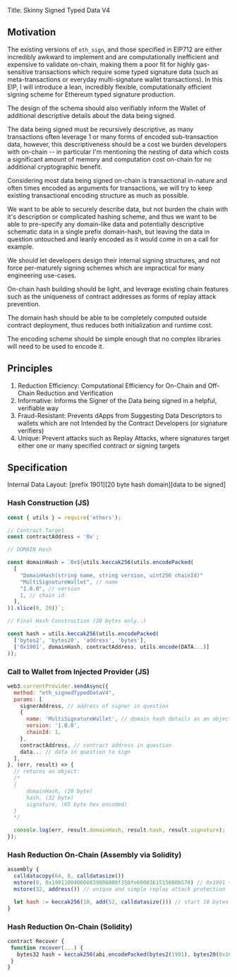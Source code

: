 Title: Skinny Signed Typed Data V4

## Motivation

The existing versions of `eth_sign`, and those specified in EIP712 are either incredibly awkward to implement and are computationally inefficient and expensive to validate on-chain, making them a poor fit for highly gas-sensitive transactions which require some typed signature data (such as meta-transactions or everyday multi-signature wallet transactions). In this EIP, I will introduce a lean, incredibly flexible, computationally efficient signing scheme for Ethereum typed signature production.

The design of the schema should also verifiably inform the Wallet of additional descriptive details about the data being signed.

The data being signed must be recursively descriptive, as many transactions often leverage 1 or many forms of encoded sub-transaction data, however, this descriptiveness should be a cost we burden developers with on-chain -- in particular I'm mentioning the nesting of data which costs a significant amount of memory and computation cost on-chain for no additional cryptographic benefit.

Considering most data being signed on-chain is transactional in-nature and often times encoded as arguments for transactions, we will try to keep existing transactional encoding structure as much as possible.

We want to be able to securely describe data, but not burden the chain with it's description or complicated hashing scheme, and thus we want to be able to pre-specify any domain-like data and potentially descriptive schematic data in a single prefix domain-hash, but leaving the data in question untouched and leanly encoded as it would come in on a call for example.

We should let developers design their internal signing structures, and not force per-maturely signing schemes which are impractical for many engineering use-cases.

On-chain hash building should be light, and leverage existing chain features such as the uniqueness of contract addresses as forms of replay attack prevention.

The domain hash should be able to be completely computed outside contract deployment, thus reduces both initialization and runtime cost.

The encoding scheme should be simple enough that no complex libraries will need to be used to encode it.

## Principles

1) Reduction Efficiency: Computational Efficiency for On-Chain and Off-Chain Reduction and Verification
2) Informative: Informs the Signer of the Data being signed in a helpful, verifiable way
3) Fraud-Resistant: Prevents dApps from Suggesting Data Descriptors to wallets which are not Intended by the Contract Developers (or signature verifiers)
4) Unique: Prevent attacks such as Replay Attacks, where signatures target either one or many specified contract or signing targets

## Specification

Internal Data Layout: [prefix 1901][20 byte hash domain][data to be signed]

### Hash Construction (JS)

```js
const { utils } = require('ethers');

// Contract Target
const contractAddress = '0x';

// DOMAIN Hash

const domainHash = `0x${utils.keccak256(utils.encodePacked(
  [
    "DomainHash(string name, string version, uint256 chainId)"
    "MultiSignatureWallet", // name
    "1.0.0", // version
    1, // chain id
  ],
)).slice(0, 20)}`;

// Final Hash Construction (20 bytes only..)

const hash = utils.keccak256(utils.encodePacked(
  ['bytes2', 'bytes20', 'address', 'bytes'],
  ['0x1901', domainHash, contractAddress, utils.encode(DATA...)]
));
```

### Call to Wallet from Injected Provider (JS)

```js
web3.currentProvider.sendAsync({
  method: "eth_signedTypedDataV4",
  params: [
    signerAddress, // address of signer in question
    {
      name: 'MultiSignatureWallet', // domain hash details as an object
      version: '1.0.0',
      chainId: 1,
    },
    contractAddress, // contract address in question
    data... // data in question to sign
  ],
}, (err, result) => {
  // returns an object:
  /*
  {
      domainHash, (20 byte)
      hash, (32 byte)
      signature, (65 byte hex encoded)
  }
  */

  console.log(err, result.domainHash, result.hash, result.signature);
});
```

### Hash Reduction On-Chain (Assembly via Solidity)

```js
assembly {
  calldatacopy(64, 0, calldatasize())
  mstore(0, 0x190110040600039806000f350fe6000361515600b578) // 0x1901 + produced 20 byte Domain Hash prefix hash
  mstore(32, address()) // unique and simple replay attack protection

  let hash := keccak256(10, add(52, calldatasize())) // start 10 bytes in
}
```

### Hash Reduction On-Chain (Solidity)

```js
contract Recover {
 function recover(...) {
   bytes32 hash = keccak256(abi.encodePacked(bytes2(1901), bytes20(0x10040600039806000f350fe6000361515600b578), address(this), ...);
 }
}
```
